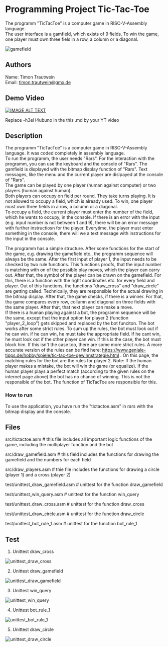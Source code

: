 # Programming Project Tic-Tac-Toe

The programm "TicTacToe" is a computer game in RISC-V-Assembly language.<br>
The user interface is a gamfield, which exists of 9 fields. To win the game, one player must own three fiels in a row, a column or a diagonal. <br>

![gamefield](https://user-images.githubusercontent.com/83597101/140407295-c4c98a58-befc-4e2f-b97a-e268f4cacb06.png)

## Authors

Name: Timon Trautwein <br>
Email: timon.trautwein@gmx.de

## Demo Video

[![IMAGE ALT TEXT](http://img.youtube.com/vi/-h3eH4ubuno/0.jpg)](http://www.youtube.com/watch?v=-h3eH4ubuno "Video Title")

Replace -h3eH4ubuno in the this .md by your YT video

## Description

The programm "TicTacToe" is a computer game in RISC-V-Assembly language. It was coded completely in assembly language.<br>
To run the programm, the user needs "Rars". For the interaction with the programm, you can use the keyboard and the console of "Rars". The gamfield is displayed with the bitmap display function of "Rars". Text messages, like the menu and the current player are dislpayed at the console of "Rars". <br>
The game can be played by one player (human against computer) or two players (human against human). <br>
Both players can occupy on field per round. They take turns playing. It is not allowed to occupy a field, which is already used. To win, one player must own three fields in a row, a column or a diagonal.<br>
To occupy a field, the current player must enter the number of the field, which he wants to occupy, in the console. If there is an error with the input (e.g. input number is not between 1 and 9), there will be an error message with further instructiosn for the player. Everytime, the player must enter something in the console, there will we a text message with instructions for the input in the console.

The programm has a simple structure. After some functions for the start of the game, e.g. drawing the gamefield etc., the programm sequence will always be the same. After the first input of player 1, the input needs to be checked by two rule functions. This functions proofs, that the input number is matching with on of the possible play moves, which the player can carry out. After that, the symbol of the player can be drawn on the gamefield. For this, there is a function with the right coordinates etc. for every field and player. Out of this functions, the functions "draw_cross" and "draw_circle" are getting called. Technically, they are responsible for the actual drawing in the bitmap display. After that, the game checks, if there is a winner. For that, tha game compares every row, collumn and diagonal on three fields with the same player. After that, that next player can make a move. <br>
If there is a human playing against a bot, the programm sequence will be the same, except that the input option for player 2 (function "player_2_loop") gets skipped and replaced by the bot funciton. The bot works after some strict rules. To sum up the rules, the bot must look out if he can win. if he can win, he must take the appropriate field. If he cant win, he must look out if the other player can win. If this is the case, the bot must block him. If this isn't the case too, there are some more strict rules. A more accurate version of the rules can be find here: https://www.geniale-tipps.de/hobby/spiele/tic-tac-toe-gewinnstrategie.html . On this page, the matching rules for the bot are the rules for player 2.
Note: If the human player makes a mistake, the bot will win the game (or equalize). If the human player plays a perfect match (according to the given rules on the internet page above) the bot has no chance of winning. This is not the responsible of the bot. The function of TicTacToe are responsible for this.


### How to run

To use the application, you have run the "tictactoe.asm" in rars with the bitmap display and the console.

## Files

src/tictactoe.asm   # this file includes all important logic functions of the game, including the multiplayer function and the bot

src/draw_gamefield.asm # this field includes the functions for drawing the gamefield and the numbers for each field

src/draw_players.asm # thie file includes the functions for drawing a circle (player 1) and a cross (player 2)

test/unittest_draw_gamefield.asm  # unittest for the function draw_gamefield

test/unittest_win_query.asm  # unittest for the function win_query

test/unittest_draw_cross.asm  # unittest for the function draw_cross

test/unittest_draw_circle.asm  # unittest for the function draw_circle

test/unittest_bot_rule_1.asm  # unittest for the function bot_rule_1



## Test

1. Unittest draw_cross


![unittest_draw_cross](https://user-images.githubusercontent.com/83597101/140091173-39c16860-763f-4c1e-82c5-ffcc68639456.png)

2. Unittest draw_gamefield

![unittest_draw_gamefield](https://user-images.githubusercontent.com/83597101/140091176-e3e4edd0-d17d-4ea7-aa8e-290d7b9337d4.png)

3. Unittest win_query

![unittest_win_query](https://user-images.githubusercontent.com/83597101/140091179-6f367266-e3d1-4130-9bf6-10934abe64cc.png)

4. Unittest bot_rule_1

![unittest_bot_rule_1](https://user-images.githubusercontent.com/83597101/140091182-a490cccb-fe26-4366-868a-9250db290770.png)

5. Unittest draw_circle

![unittest_draw_circle](https://user-images.githubusercontent.com/83597101/140091185-5f6f52c9-d18b-4f1a-a60d-3b503caa29a1.png)
